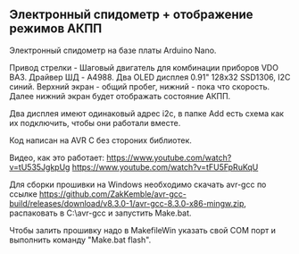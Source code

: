 ﻿## Электронный спидометр + отображение режимов АКПП


Электронный спидометр на базе платы Arduino Nano.

Привод стрелки - Шаговый двигатель для комбинации приборов VDO ВАЗ.
Драйвер ШД - A4988.
Два OLED дисплея 0.91" 128x32 SSD1306, I2C синий.
Верхний экран - общий пробег, нижний - пока что скорость.
Далее нижний экран будет отображать состояние АКПП.

Два дисплея имеют одинаковый адрес i2c, в папке Add есть схема как их подключить, чтобы они работали вместе.

Код написан на AVR C без стороних библиотек.

Видео, как это работает:
https://www.youtube.com/watch?v=tU535JgkpUg
https://www.youtube.com/watch?v=tFU5FpRuKqU


Для сборки прошивки на Windows необходимо скачать avr-gcc по ссылке
https://github.com/ZakKemble/avr-gcc-build/releases/download/v8.3.0-1/avr-gcc-8.3.0-x86-mingw.zip, распаковать в C:\avr-gcc и запустить Make.bat.

Чтобы залить прошивку надо в MakefileWin указать свой COM порт и выполнить команду "Make.bat flash".
